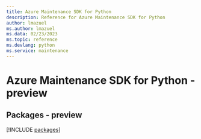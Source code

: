```yaml
---
title: Azure Maintenance SDK for Python
description: Reference for Azure Maintenance SDK for Python
author: lmazuel
ms.author: lmazuel
ms.data: 02/23/2023
ms.topic: reference
ms.devlang: python
ms.service: maintenance
---
```

# Azure Maintenance SDK for Python - preview
## Packages - preview
[!INCLUDE [packages](maintenance-index.md)]